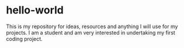 # hello-world
This is my repository for ideas, resources and anything I will use for my projects.
I am a student and am very interested in undertaking my first coding project.

